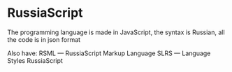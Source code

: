 # RussiaScript
The programming language is made in JavaScript, the syntax is Russian, all the code is in json format

Also have: 
RSML — RussiaScript Markup Language
SLRS — Language Styles RussiaScript
